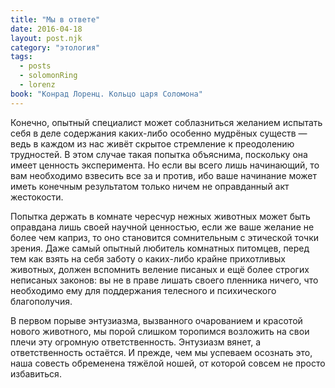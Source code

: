 ```yaml
---
title: "Мы в ответе"
date: 2016-04-18
layout: post.njk
category: "этология"
tags:
  - posts
  - solomonRing
  - lorenz
book: "Конрад Лоренц. Кольцо царя Соломона"
---
```


Конечно, опытный специалист может соблазниться желанием испытать себя в деле содержания каких-либо особенно мудрёных существ — ведь в каждом из нас живёт скрытое стремление к преодолению трудностей. В этом случае такая попытка объяснима, поскольку она имеет ценность эксперимента. Но если вы всего лишь начинающий, то вам необходимо взвесить все за и против, ибо ваше начинание может иметь конечным результатом только ничем не оправданный акт жестокости.

Попытка держать в комнате чересчур нежных животных может быть оправдана лишь своей научной ценностью, если же ваше желание не более чем каприз, то оно становится сомнительным с этической точки зрения. Даже самый опытный любитель комнатных питомцев, перед тем как взять на себя заботу о каких-либо крайне прихотливых животных, должен вспомнить веление писаных и ещё более строгих неписаных законов: вы не в праве лишать своего пленника ничего, что необходимо ему для поддержания телесного и психического благополучия.

В первом порыве энтузиазма, вызванного очарованием и красотой нового животного, мы порой слишком торопимся возложить на свои плечи эту огромную ответственность. Энтузиазм вянет, а ответственность остаётся. И прежде, чем мы успеваем осознать это, наша совесть обременена тяжёлой ношей, от которой совсем не просто избавиться.
